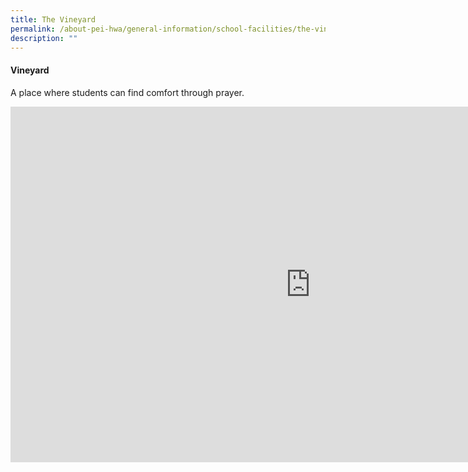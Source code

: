```yaml
---
title: The Vineyard
permalink: /about-pei-hwa/general-information/school-facilities/the-vineyard/
description: ""
---
```

#### Vineyard

A place where students can find comfort through prayer.

<iframe allowfullscreen="true" height="569" width="960" frameborder="0" src="https://docs.google.com/presentation/d/e/2PACX-1vTFEDMrRgurqvWSGqHKvWqjT2vo49cqgMhDbZBYULxp-84qvC5YtoZwarDyg2AoK0o_9iEXiGfCRhWf/embed?start=true&amp;loop=true&amp;delayms=3000"></iframe>